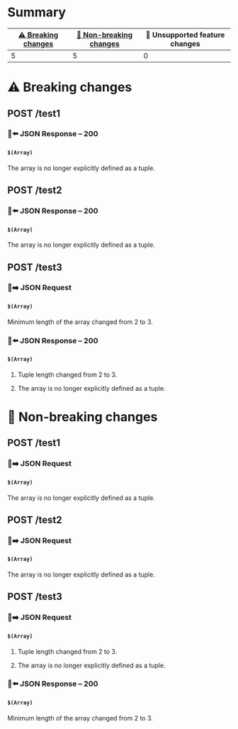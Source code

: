 # Summary

| [⚠️ Breaking changes](#breaking-changes) | [🙆 Non-breaking changes](#non-breaking-changes) | 🤷 Unsupported feature changes |
|------------------------------------------|-------------------------------------------------|-------------------------------|
| 5                                        | 5                                               | 0                             |

# <span id="breaking-changes"></span>⚠️ Breaking changes

## **POST** /test1

### 📱⬅️ JSON Response – 200

#### `$(Array)`

The array is no longer explicitly defined as a tuple.

## **POST** /test2

### 📱⬅️ JSON Response – 200

#### `$(Array)`

The array is no longer explicitly defined as a tuple.

## **POST** /test3

### 📱➡️ JSON Request

#### `$(Array)`

Minimum length of the array changed from 2 to 3.

### 📱⬅️ JSON Response – 200

#### `$(Array)`

1.  Tuple length changed from 2 to 3.

2.  The array is no longer explicitly defined as a tuple.

# <span id="non-breaking-changes"></span>🙆 Non-breaking changes

## **POST** /test1

### 📱➡️ JSON Request

#### `$(Array)`

The array is no longer explicitly defined as a tuple.

## **POST** /test2

### 📱➡️ JSON Request

#### `$(Array)`

The array is no longer explicitly defined as a tuple.

## **POST** /test3

### 📱➡️ JSON Request

#### `$(Array)`

1.  Tuple length changed from 2 to 3.

2.  The array is no longer explicitly defined as a tuple.

### 📱⬅️ JSON Response – 200

#### `$(Array)`

Minimum length of the array changed from 2 to 3.
